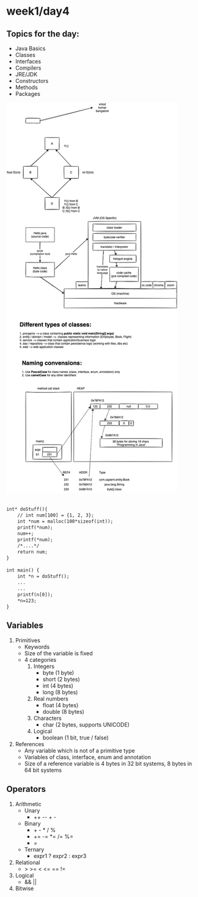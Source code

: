 # week1/day4

## Topics for the day:

-   Java Basics
-   Classes
-   Interfaces
-   Compilers
-   JRE/JDK
-   Constructors
-   Methods
-   Packages

![](./concepts.dio.png)

```

int* doStuff(){
    // int num[100] = {1, 2, 3};
    int *num = malloc(100*sizeof(int));
    printf(*num);
    num++;
    printf(*num);
    /*....*/
    return num;
}

int main() {
    int *n = doStuff();
    ...
    ...
    printf(n[0]);
    *n=123;
}

```

## Variables

1. Primitives
    - Keywords
    - Size of the variable is fixed
    - 4 categories
        1. Integers
            - byte (1 byte)
            - short (2 bytes)
            - int (4 bytes)
            - long (8 bytes)
        2. Real numbers
            - float (4 bytes)
            - double (8 bytes)
        3. Characters
            - char (2 bytes, supports UNICODE)
        4. Logical
            - boolean (1 bit, true / false)
2. References
    - Any variable which is not of a primitive type
    - Variables of class, interface, enum and annotation
    - Size of a reference variable is 4 bytes in 32 bit systems, 8 bytes in 64 bit systems

## Operators

1. Arithmetic
    - Unary
        - ++ -- + -
    - Binary
        - &plus; - \* / %
        - += -= \*= /= %=
        - =
    - Ternary
        - expr1 ? expr2 : expr3
2. Relational
    - &gt; >= < <= == !=
3. Logical
    - && ||
4. Bitwise
